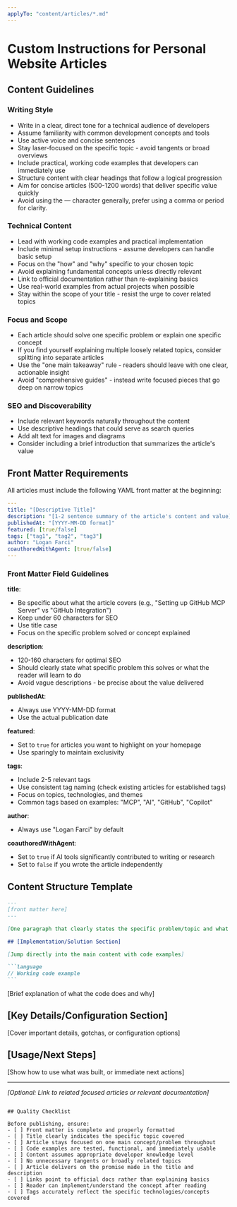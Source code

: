 ```yaml
---
applyTo: "content/articles/*.md"
---
```


# Custom Instructions for Personal Website Articles

## Content Guidelines

### Writing Style

-   Write in a clear, direct tone for a technical audience of developers
-   Assume familiarity with common development concepts and tools
-   Use active voice and concise sentences
-   Stay laser-focused on the specific topic - avoid tangents or broad overviews
-   Include practical, working code examples that developers can immediately use
-   Structure content with clear headings that follow a logical progression
-   Aim for concise articles (500-1200 words) that deliver specific value quickly
-   Avoid using the — character generally, prefer using a comma or period for clarity.

### Technical Content

-   Lead with working code examples and practical implementation
-   Include minimal setup instructions - assume developers can handle basic setup
-   Focus on the "how" and "why" specific to your chosen topic
-   Avoid explaining fundamental concepts unless directly relevant
-   Link to official documentation rather than re-explaining basics
-   Use real-world examples from actual projects when possible
-   Stay within the scope of your title - resist the urge to cover related topics

### Focus and Scope

-   Each article should solve one specific problem or explain one specific concept
-   If you find yourself explaining multiple loosely related topics, consider splitting into separate articles
-   Use the "one main takeaway" rule - readers should leave with one clear, actionable insight
-   Avoid "comprehensive guides" - instead write focused pieces that go deep on narrow topics

### SEO and Discoverability

-   Include relevant keywords naturally throughout the content
-   Use descriptive headings that could serve as search queries
-   Add alt text for images and diagrams
-   Consider including a brief introduction that summarizes the article's value

## Front Matter Requirements

All articles must include the following YAML front matter at the beginning:

```yaml
---
title: "[Descriptive Title]"
description: "[1-2 sentence summary of the article's content and value]"
publishedAt: "[YYYY-MM-DD format]"
featured: [true/false]
tags: ["tag1", "tag2", "tag3"]
author: "Logan Farci"
coauthoredWithAgent: [true/false]
---
```

### Front Matter Field Guidelines

**title**:

-   Be specific about what the article covers (e.g., "Setting up GitHub MCP Server" vs "GitHub Integration")
-   Keep under 60 characters for SEO
-   Use title case
-   Focus on the specific problem solved or concept explained

**description**:

-   120-160 characters for optimal SEO
-   Should clearly state what specific problem this solves or what the reader will learn to do
-   Avoid vague descriptions - be precise about the value delivered

**publishedAt**:

-   Always use YYYY-MM-DD format
-   Use the actual publication date

**featured**:

-   Set to `true` for articles you want to highlight on your homepage
-   Use sparingly to maintain exclusivity

**tags**:

-   Include 2-5 relevant tags
-   Use consistent tag naming (check existing articles for established tags)
-   Focus on topics, technologies, and themes
-   Common tags based on examples: "MCP", "AI", "GitHub", "Copilot"

**author**:

-   Always use "Logan Farci" by default

**coauthoredWithAgent**:

-   Set to `true` if AI tools significantly contributed to writing or research
-   Set to `false` if you wrote the article independently

## Content Structure Template

````markdown
---
[front matter here]
---

[One paragraph that clearly states the specific problem/topic and what the reader will accomplish]

## [Implementation/Solution Section]

[Jump directly into the main content with code examples]

```language
// Working code example
```
````

[Brief explanation of what the code does and why]

## [Key Details/Configuration Section]

[Cover important details, gotchas, or configuration options]

## [Usage/Next Steps]

[Show how to use what was built, or immediate next actions]

---

_[Optional: Link to related focused articles or relevant documentation]_

```

## Quality Checklist

Before publishing, ensure:
- [ ] Front matter is complete and properly formatted
- [ ] Title clearly indicates the specific topic covered
- [ ] Article stays focused on one main concept/problem throughout
- [ ] Code examples are tested, functional, and immediately usable
- [ ] Content assumes appropriate developer knowledge level
- [ ] No unnecessary tangents or broadly related topics
- [ ] Article delivers on the promise made in the title and description
- [ ] Links point to official docs rather than explaining basics
- [ ] Reader can implement/understand the concept after reading
- [ ] Tags accurately reflect the specific technologies/concepts covered
```

